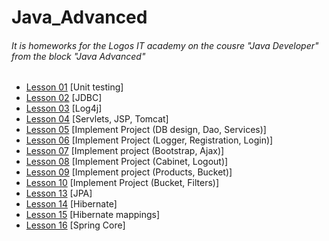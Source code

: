 # Java_Advanced
<h6>It is homeworks for the Logos IT academy on the cousre "Java Developer" from the block "Java Advanced"</h6>
<ul>
          <li><a href=https://github.com/olegnakhod/java_advanced/tree/lesson-01>Lesson 01</a> [Unit testing]</li>
          <li><a href=https://github.com/olegnakhod/java_advanced/tree/lesson-02>Lesson 02</a> [JDBC]</li>
          <li><a href=https://github.com/olegnakhod/java_advanced/tree/lesson-03>Lesson 03</a> [Log4j]</li>
          <li><a href=https://github.com/olegnakhod/java_advanced/tree/lesson-04>Lesson 04</a> [Servlets, JSP, Tomcat]</li>
          <li><a href=https://github.com/olegnakhod/java_advanced/tree/lesson-05>Lesson 05</a> [Implement Project (DB design, Dao, Services)]</li>
          <li><a href=https://github.com/olegnakhod/java_advanced/tree/lesson-06>Lesson 06</a> [Implement Project (Logger, Registration, Login)]</li>
          <li><a href=https://github.com/olegnakhod/java_advanced/tree/lesson-07>Lesson 07</a> [Implement project (Bootstrap, Ajax)]</li>
          <li><a href=https://github.com/olegnakhod/java_advanced/tree/lesson-08>Lesson 08</a> [Implement Project (Cabinet, Logout)]</li>
          <li><a href=https://github.com/olegnakhod/java_advanced/tree/lesson-09>Lesson 09</a> [Implement project (Products, Bucket)]</li>
          <li><a href=https://github.com/olegnakhod/java_advanced/tree/lesson-10>Lesson 10</a> [Implement Project (Bucket, Filters)]</li>
          <li><a href=https://github.com/olegnakhod/java_advanced/tree/lesson-13>Lesson 13</a> [JPA]</li>
          <li><a href=https://github.com/olegnakhod/java_advanced/tree/lesson-14>Lesson 14</a> [Hibernate]</li>
          <li><a href=https://github.com/olegnakhod/java_advanced/tree/lesson-15>Lesson 15</a> [Hibernate mappings]</li>
          <li><a href=https://github.com/olegnakhod/java_advanced/tree/lesson-16>Lesson 16</a> [Spring Core]</li>
</ul>


      



